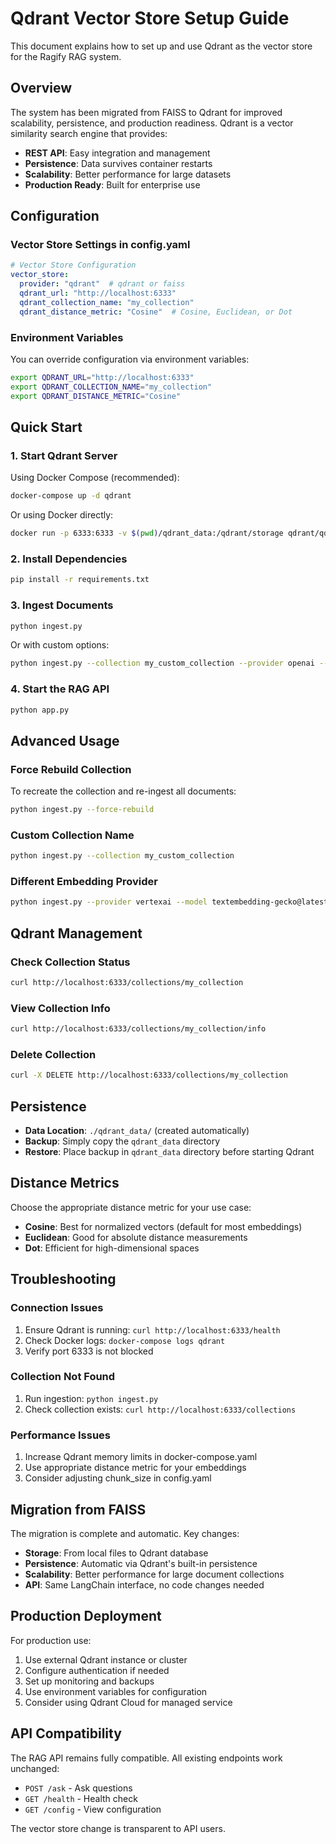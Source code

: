 # Qdrant Vector Store Setup Guide

This document explains how to set up and use Qdrant as the vector store for the Ragify RAG system.

## Overview

The system has been migrated from FAISS to Qdrant for improved scalability, persistence, and production readiness. Qdrant is a vector similarity search engine that provides:

- **REST API**: Easy integration and management
- **Persistence**: Data survives container restarts
- **Scalability**: Better performance for large datasets
- **Production Ready**: Built for enterprise use

## Configuration

### Vector Store Settings in config.yaml

```yaml
# Vector Store Configuration
vector_store:
  provider: "qdrant"  # qdrant or faiss
  qdrant_url: "http://localhost:6333"
  qdrant_collection_name: "my_collection"
  qdrant_distance_metric: "Cosine"  # Cosine, Euclidean, or Dot
```

### Environment Variables

You can override configuration via environment variables:

```bash
export QDRANT_URL="http://localhost:6333"
export QDRANT_COLLECTION_NAME="my_collection"
export QDRANT_DISTANCE_METRIC="Cosine"
```

## Quick Start

### 1. Start Qdrant Server

Using Docker Compose (recommended):

```bash
docker-compose up -d qdrant
```

Or using Docker directly:

```bash
docker run -p 6333:6333 -v $(pwd)/qdrant_data:/qdrant/storage qdrant/qdrant
```

### 2. Install Dependencies

```bash
pip install -r requirements.txt
```

### 3. Ingest Documents

```bash
python ingest.py
```

Or with custom options:

```bash
python ingest.py --collection my_custom_collection --provider openai --force-rebuild
```

### 4. Start the RAG API

```bash
python app.py
```

## Advanced Usage

### Force Rebuild Collection

To recreate the collection and re-ingest all documents:

```bash
python ingest.py --force-rebuild
```

### Custom Collection Name

```bash
python ingest.py --collection my_custom_collection
```

### Different Embedding Provider

```bash
python ingest.py --provider vertexai --model textembedding-gecko@latest
```

## Qdrant Management

### Check Collection Status

```bash
curl http://localhost:6333/collections/my_collection
```

### View Collection Info

```bash
curl http://localhost:6333/collections/my_collection/info
```

### Delete Collection

```bash
curl -X DELETE http://localhost:6333/collections/my_collection
```

## Persistence

- **Data Location**: `./qdrant_data/` (created automatically)
- **Backup**: Simply copy the `qdrant_data` directory
- **Restore**: Place backup in `qdrant_data` directory before starting Qdrant

## Distance Metrics

Choose the appropriate distance metric for your use case:

- **Cosine**: Best for normalized vectors (default for most embeddings)
- **Euclidean**: Good for absolute distance measurements
- **Dot**: Efficient for high-dimensional spaces

## Troubleshooting

### Connection Issues

1. Ensure Qdrant is running: `curl http://localhost:6333/health`
2. Check Docker logs: `docker-compose logs qdrant`
3. Verify port 6333 is not blocked

### Collection Not Found

1. Run ingestion: `python ingest.py`
2. Check collection exists: `curl http://localhost:6333/collections`

### Performance Issues

1. Increase Qdrant memory limits in docker-compose.yaml
2. Use appropriate distance metric for your embeddings
3. Consider adjusting chunk_size in config.yaml

## Migration from FAISS

The migration is complete and automatic. Key changes:

- **Storage**: From local files to Qdrant database
- **Persistence**: Automatic via Qdrant's built-in persistence
- **Scalability**: Better performance for large document collections
- **API**: Same LangChain interface, no code changes needed

## Production Deployment

For production use:

1. Use external Qdrant instance or cluster
2. Configure authentication if needed
3. Set up monitoring and backups
4. Use environment variables for configuration
5. Consider using Qdrant Cloud for managed service

## API Compatibility

The RAG API remains fully compatible. All existing endpoints work unchanged:

- `POST /ask` - Ask questions
- `GET /health` - Health check
- `GET /config` - View configuration

The vector store change is transparent to API users.
